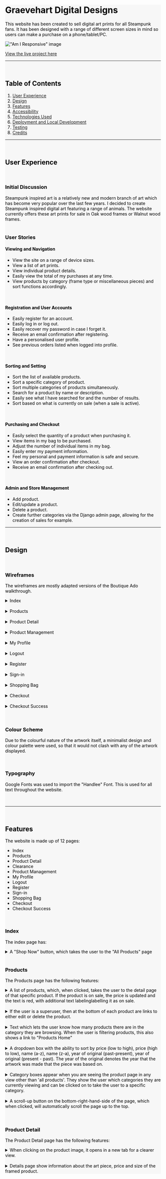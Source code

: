 <div style="background-color: #F7F7F7; color: black;">

# **Graevehart Digital Designs**

This website has been created to sell digital art prints for all Steampunk fans. It has been designed with a range of different screen sizes in mind so users can make a purchase on a phone/tablet/PC.

!["Am I Responsive" image](static/images/readme/amiresponsive.jpg)

[View the live project here](https://graevehart-8728b4cc664b.herokuapp.com/)

---
<br/>

## **Table of Contents**

1. [User Experience](#user-experience)
3. [Design](#design)
5. [Features](#features)
6. [Accessibility](#accessibility)
7. [Technologies Used](#technologies-used)
8. [Deployment and Local Development](#deployment-and-local-development)
9. [Testing](#testing)
10. [Credits](#credits)

---
<br/>
    
## **User Experience**
<br/>

### **Initial Discussion**

Steampunk inspired art is a relatively new and modern branch of art which has become very popular over the last few years. I decided to create Steampunk inspired digital art featuring a range of animals. The website currently offers these art prints for sale in Oak wood frames or Walnut wood frames.
<br/><br/>

### **User Stories**

#### **Viewing and Navigation**
* View the site on a range of device sizes.
* View a list of art prints. 
* View individual product details.
* Easily view the total of my purchases at any time.
* View products by category (frame type or miscellaneous pieces) and sort functions accordingly.

<br/>

#### **Registration and User Accounts**
* Easily register for an account.
* Easily log in or log out.
* Easily recover my password in case I forget it.
* Receive an email confirmation after registering.
* Have a personalised user profile.
* See previous orders listed when logged into profile.

<br/>

#### **Sorting and Setting**
* Sort the list of available products.
* Sort a specific category of product.
* Sort multiple categories of products simultaneously.
* Search for a product by name or description.
* Easily see what I have searched for and the number of results.
* Sort based on what is currently on sale (when a sale is active).

<br/>

#### **Purchasing and Checkout**
* Easily select the quantity of a product when purchasing it.
* View items in my bag to be purchased.
* Adjust the number of individual items in my bag.
* Easily enter my payment information.
* Feel my personal and payment information is safe and secure.
* View an order confirmation after checkout.
* Receive an email confirmation after checking out.

<br/>

#### **Admin and Store Management**
* Add product.
* Edit/update a product.
* Delete a product.
* Create further categories via the Django admin page, allowing for the creation of sales for example.

---
<br/>

## **Design**
<br/>

### **Wireframes**

The wireframes are mostly adapted versions of the Boutique Ado walkthrough.

<details>
<summary>Index</summary>

Desktop

![Desktop Index Wireframe](static/images/readme/wireframes/wire_index.jpg)

Mobile

![Mobile Index Wireframe](static/images/readme/wireframes/wire_mobile_index.jpg)

</details>
<br>

<details>
<summary>Products</summary>

Desktop

![Desktop Products Wireframe](static/images/readme/wireframes/wire_products.jpg)

Mobile

![Mobile Products Wireframe](static/images/readme/wireframes/wire_mobile_products.jpg)

</details>
<br>

<details>
<summary>Product Detail</summary>

Desktop

![Desktop Products Wireframe](static/images/readme/wireframes/wire_product_detail.jpg)

Mobile

![Mobile Products Wireframe](static/images/readme/wireframes/wire_mobile_products.jpg)

</details>
<br>

<details>
<summary>Product Management</summary>

Desktop

![Desktop Product Management Wireframe](static/images/readme/wireframes/wire_product_management.jpg)

Mobile

![Mobile Product Management Wireframe](static/images/readme/wireframes/wire_mobile_product_management.jpg)

</details>
<br>

<details>
<summary>My Profile</summary>

Desktop

![Desktop My Profile Wireframe](static/images/readme/wireframes/wire_profile.jpg)

Mobile

![Mobile My Profile Wireframe](static/images/readme/wireframes/wire_mobile_profile.jpg)

</details>
<br>

<details>
<summary>Logout</summary>

Desktop

![Desktop Logout Wireframe](static/images/readme/wireframes/wire_sign_out.jpg)

Mobile

![Mobile Logout Wireframe](static/images/readme/wireframes/wire_mobile_logout.jpg)

</details>
<br>

<details>
<summary>Register</summary>

Desktop

![Desktop Register Wireframe](static/images/readme/wireframes/wire_sign_up.jpg)

Mobile

![Mobile Register Wireframe](static/images/readme/wireframes/wire_mobile_register.jpg)

</details>
<br>

<details>
<summary>Sign-in</summary>

Desktop

![Desktop Register Wireframe](static/images/readme/wireframes/wire_sign_in.jpg)

Mobile

![Mobile Register Wireframe](static/images/readme/wireframes/wire_mobile_login.jpg)

</details>
<br>

<details>
<summary>Shopping Bag</summary>

Desktop

![Desktop Shopping Bag Wireframe](static/images/readme/wireframes/wire_bag.jpg)

Mobile

![Mobile Register Wireframe](static/images/readme/wireframes/wire_mobile_bag.jpg)

</details>
<br>

<details>
<summary>Checkout</summary>

Desktop

![Desktop Checkout Wireframe](static/images/readme/wireframes/wire_checkout.jpg)

Mobile

![Mobile Checkout Wireframe](static/images/readme/wireframes/wire_mobile_checkout.jpg)

</details>
<br>

<details>
<summary>Checkout Success</summary>

Desktop

![Desktop Checkout Success Wireframe](static/images/readme/wireframes/wire_commission_success.jpg)

Mobile

![Mobile Checkout Success Wireframe](static/images/readme/wireframes/wire_mobile_checkout_success.jpg)

</details>
<br>

<br/>

### **Colour Scheme**

Due to the colourful nature of the artwork itself, a minimalist design and colour palette were used, so that it would not clash with any of the artwork displayed.

<br/>

### **Typography**

Google Fonts was used to import the "Handlee" Font. This is used for all text throughout the website.

<br/>

---
<br/>

## **Features**

The website is made up of 12 pages:

* Index
* Products
* Product Detail
* Clearance
* Product Management
* My Profile
* Logout
* Register
* Sign-in
* Shopping Bag
* Checkout
* Checkout Success

<br/>

### **Index**

The index page has:

   <details>
   <summary>A "Shop Now" button, which takes the user to the "All Products" page</summary>

   ![Shop Now Button](static/images/readme/shop_now.jpg)

   </details>     

<br/>

### **Products**

The Products page has the following features:

   <details>
   <summary>A list of products, which, when clicked, takes the user to the detail page of that specific product. If the product is on sale, the price is updated and the text is red, with additional text labelinglabelling it as on sale.</summary>

   ![Products](static/images/readme/products.jpg)

   </details>
   <br>

   <details>
   <summary>If the user is a superuser, then at the bottom of each product are links to either edit or delete the product.</summary>

   ![Edit or Delete](static/images/readme/edit_delete.jpg)

   </details>
   <br>

   <details>
   <summary>Text which lets the user know how many products there are in the category they are browsing. When the user is filtering products, this also shows a link to "Products Home"</summary>

   ![Product Amount & Link](static/images/readme/product_amount.jpg)

   </details>
   <br>

   <details>
   <summary>A dropdown box with the ability to sort by price (low to high), price (high to low), name (a-z), name (z-a), year of original (past-present), year of original (present - past). The year of the original denotes the year that the artwork was made that the piece was based on.</summary>

   ![Sort Dropdown](static/images/readme/sort_dropdown.jpg)

   </details>
   <br>

   <details>
   <summary>Category boxes appear when you are seeing the product page in any view other than 'all products'. They show the user which categories they are currently viewing and can be clicked on to take the user to a specific category.</summary>

   ![Category Boxes](static/images/readme/categories.jpg)

   </details>
   <br>

   <details>
   <summary>A scroll-up button on the bottom-right-hand-side of the page, which when clicked, will automatically scroll the page up to the top.</summary>

   ![Scroll Up](static/images/readme/scroll.jpg)

   </details>
   <br>

<br/>

### **Product Detail**

The Product Detail page has the following features:

   <details>
   <summary>When clicking on the product image, it opens in a new tab for a clearer view.</summary>

   ![Product Image](static/images/readme/product.jpg)

   </details>
   <br>

   <details>
   <summary>Details page show information about the art piece, price and size of the framed product.</summary>

   
   <details>
   <summary>If the user is a superuser, two links appear giving the user the ability to edit or delete the product.</summary>

   ![Edit and Delete](static/images/readme/edit_delete_detail.jpg)

   </details>
   <br>

   <details>
   <summary>If the user would like more than one of the products, they can adjust the quantity.</summary>

   ![Quantity Adjuster](static/images/readme/quantity.jpg)

   </details>
   <br>

   <details>
   <summary>A keep shopping button that takes the user back to the products page to view all products.</summary>

   ![Keep Shopping Button](static/images/readme/keep_shopping.jpg)

   </details>
   <br>

   <details>
   <summary>A button that will add the desired quantity of the product to the user’s checkout cart.</summary>

   ![Add to Bag Button](static/images/readme/add.jpg)

   </details>
   <br>

   <details>
   <summary>A button that will add the product to the logged-in user’s wishlist. This button is only shown if the user is logged in.</summary>

   ![Add to Wishlist Button](static/images/readme/add_wishlist.jpg)
   
   </details>
   <br>

<br/>

### **Product Management** 

   <details>
   <summary>The Product Management page is only available to logged-in superusers and has a form that will allow the user to add a product.</summary>

   ![Add Product Form](static/images/readme/add_product.jpg)
   
   </details>
   <br>

<br/>

### **My Profile**

The My Profile page has the following features:

   <details>
   <summary>A form where the user can update their personal information, which is then auto filled on the checkout form.</summary>

   ![User Information Form](static/images/readme/user_info.jpg)
   
   </details>
   <br>

   <details>
   <summary>A section that shows the user their order history.</summary>

   ![Order History](static/images/readme/order_history.jpg)
   
   </details>
   <br>

<br/>

### **Logout**

   <details>
   <summary>The Logout page has a cancel button which takes the user back to the product page, and a sign-out button, which signs the user out.</summary>

   ![Sign Out](static/images/readme/sign_out.jpg)
   
   </details>
   <br>

<br/>

### **Register**

   <details>
   <summary>The Sign-Up page has the following features:</summary>
   
   * A link to take the user to the sign-in page if they already have an account. 
   * A form for the user to sign up if they do not already have an account. 
   * This page is only seen if the user is not signed in.

      ![Register](static/images/readme/register.jpg)
   
   </details>
   <br>

<br/>

### **Sign In** 

   <details>
   <summary>The Sign In page has the following features:</summary>
   
   * A login button that takes the user to the login page in case they already have an account.
   * A form for the user to input the necessary details to create an account.

      ![Sign In](static/images/readme/sign_in.jpg)
   
   </details>
   <br>

<br/>

### **Shopping Bag***

The Shopping bag page has the following features:

   <details>
   <summary>The details of the products being bought, with an option to update the amount or remove each product.</summary>
   
   ![Shopping Bag](static/images/readme/shopping_bag.jpg)
   
   </details>
   <br>

   <details>
   <summary> The details of the total and delivery price, as well as information on how much extra the user should spend to get free postage.
   / A button to return the user to the products page.
   / A button to continue to the checkout.</summary>
   
   ![Shopping Buttons](static/images/readme/shopping_buttons.jpg)
   
   </details>
   <br>

<br/>

### **Checkout**

The Checkout page has the following features:

   <details>
   <summary>A form for the user details needed to check out.</summary>
   
   ![Checkout Form](static/images/readme/checkout_form.jpg)
   
   </details>
   <br>

   <details>
   <summary>The order summary / A button to send the user back to be able to adjust their bag / A button to submit their order</summary>
   
   ![Order Summary](static/images/readme/order_summary.jpg)
   
   </details>
   <br>

<br/>

### **Checkout Success**

The Checkout success page has the following feature:

   <details>
   <summary>Information about the user order</summary>
   
   ![Checkout Success](static/images/readme/checkout_success.jpg)
   
   </details>
   <br>

<br/>

### **All pages have the following features**

   <details>
   <summary>A logo that when clicked takes the user back to the index page.</summary>
   
   ![Logo](static/images/readme/logo.jpg)
   
   </details>
   <br>

   <details>
   <summary>A search function</summary>
   
   ![Search bar](static/images/readme/search.jpg)
   
   </details>
   <br>

   <details>
   <summary>Links to three versions of the products page - all products/prints/posters, which themselves have dropdowns to further filter those pages. / A link to the commission’s page, which is only shown when the user is logged in.</summary>
   
   ![Menu links](static/images/readme/menu_links.jpg)
   
   </details>
   <br>

   <details>
   <summary>A drop-down menu for the user account. Which only shows 'log in' and 'register' if the user is not logged in, but shows 'product management', 'my profile', 'my wishlist', 'my commissions' and 'logout'.
   / A link to the user’s shopping trolley</summary>
   
   ![My Account](static/images/readme/my_account.jpg)
   
   </details>
   <br>

<br/>

### **Toasts & Messages**

Many messages are included to alert the user that they have accomplished an action. Such as:

   <details>
   <summary>When adding a product to their checkout bag.</summary>
   
   ![Add Product to Bag](static/images/readme/add_product_toast.jpg)
   
   </details>
   <br>

   <details>
   <summary>Successfully placing an order.</summary>
   
   ![Order Success](static/images/readme/order_success_toast.jpg)
   
   </details>
   <br>

   <br/>

### **Future Features**

* The commission form to automatically fill in the name and email of the logged-in user
* The checkout form to show and automatically fill in the name of the logged-in user
* Improve the responsiveness of a few of the pages in the mobile view

---

<br/>

## **Accessibility**

I have been mindful during coding to ensure that the website is as accessible as possible. I have achieved this by:

* Using semantic HTML.
* Using descriptive alt attributes on images on the site.
* Aria labels - providing information for screen readers where there are icons used and no text, such as footer icons.
* Guaranteeing adequate colour contrast throughout the site.

---
<br/>

## **Technologies Used**

<br/>

### **Languages Used**

HTML5, CSS3, Python, and JavaScript were used to create this website.

<br/>

### **Frameworks, Libraries & Programs Used**

* [Google Fonts](https://fonts.google.com/) was used to import the font used throughout the website.
* [Git](https://git-scm.com/) was used for version control by using the Gitpod terminal to commit to Git and Push to GitHub.
* [GitHub](https://github.com/) was used to store the projects' code, and to handle version control.
* [Photopea](https://www.photopea.com) was used to edit and crop images.
* [Chrome Dev Tools](https://developer.chrome.com/docs/devtools/) was used to troubleshoot and test features and solve issues with responsiveness and styling.
* [Am I Responsive?](https://ui.dev/amiresponsive) was used to show the website on a range of devices.
* [Unicorn Revealer](https://chrome.google.com/webstore/detail/unicorn-revealer/lmlkphhdlngaicolpmaakfmhplagoaln?hl=en-GB) was used for debugging.
* [SQLAlchemy](https://www.sqlalchemy.org/) was used to connect Python code with the database.
* [Psycopg2](https://www.psycopg.org/docs/) was used to connect Python code with the database. 
* [Django](https://www.djangoproject.com/) is a high-level Python web framework.
* [Bootstrap](https://getbootstrap.com/) was used for responsive and pre-designed CSS.
* [ElephantSQL](https://www.elephantsql.com/) was used to host the database.
* [Heroku](https://www.heroku.com/) was used to deploy the website.
* [Bing Image Creator](https://www.bing.com/create) was used to create the artwork.
* [Font Awesome](https://fontawesome.com/) was used for the icons.
* [Amazon Web Services](https://aws.amazon.com/) was used to host the images for the Heroku-hosted site.
* [RespImageLint](https://ausi.github.io/respimagelint/) was used to see how the images needed to be changed to optimise the page.
* [Favicon Generator](https://favicon.io/favicon-converter/) was used to use convert my favicon design into something useable.

---

<br/>

## **Deployment and Local Development**

<br/>

### **Deployment**

This project was deployed to Heroku using the following steps:

<br/>

#### **ElephantSQL**

1. Navigate to ElephantSQL.com and create a user account, by using the log-in with GitHub option.
2. Click “Create New Instance”.
3. Set up your plan. (You can leave the 'tags' field blank.)
4. Select a region.
5. Select a data centre near you
6. Then click “Review”.
7. Check your details are correct and then click “Create instance”.
8. Return to the ElephantSQL dashboard and click on the database instance name for this project
9. In the URL section, clicking the copy icon will copy the database URL to your clipboard
10. Leave this tab open, we will come back here later

<br/>

#### **Heroku**

1. Log into Heroku.com, click “New” and then “Create a new app”.
2. Choose a unique name for your app, select the region closest to you, and click “Create app”.
3. Go to the Settings tab of your new app
4. Click Reveal Config Vars
5. Return to your ElephantSQL tab and copy your database URL
6. Back on Heroku, add a Config Var called DATABASE_URL and paste your ElephantSQL database URL in as the value. Make sure you click “Add.”
7. Add each of your other environment variables except DEVELOPMENT and DB_URL from the env.py file as a Config Var. 
8. Navigate to the “Deploy” tab of your app.
9. select “Connect to GitHub” in the Deployment method section.
10. Search for your repo and click Connect
11. Optional: You can click Enable Automatic Deploys in case you make any further changes to the project. This will trigger any time code is pushed to your GitHub repository.
12. As we already have all our changes pushed to GitHub, we will use the Manual Deploy section and click Deploy Branch. This will start the build process. 
13. Now, we have our project in place, and we have an empty database ready for use. As you may remember from our local development, we still need to add our tables to our database. To do this, we can click the “More” button and select “Run console.”
14. Type python3 into the console and click Run
15. In the terminal that opens, write "from eponymous_bosch import db" and then press enter.
16. In the terminal, write "db.create_all()" and then press enter.
17. Exit the Python terminal, by typing exit() and hitting enter, and close the console. Our Heroku database should now have the tables and columns created from our models.py file.
18. The app should be up and running now, so click the “Open app” button

<br/>

### **Local Deployment**

<br/>

---

<br/>

## **Testing**

Testing was ongoing throughout the entire build. I utilised Chrome developer tools while building to pinpoint and troubleshoot any issues as I went along. Both manual testing and validation was employed.  

I tested the page and had 3 people also manually test it on their own devices. For validation, I used the W3C validator, CSS validator, Python Linter, JSHint validator, and Lighthouse. 

<br/>

### **Validation**


#### **W3C Validator**

The [W3C HTML Validator](https://validator.w3.org/) was used to validate the HTML on all pages of the website. 

* Results from the [bag](static/images/readme/validation/html/bag.jpg) page check.
* Results from the [checkout](static/images/readme/validation/html/checkout.jpg) page check.
* Results from the [checkout success](static/images/readme/validation/html/checkout_success.jpg) page check.
* Results from the [commission](static/images/readme/validation/html/commission.jpg) page check.
* Results from the [commission success](static/images/readme/validation/html/commission_success.jpg) page check.
* Results from the [my commission](static/images/readme/validation/html/my_commissions.jpg) page check.
* Results from the [index](static/images/readme/validation/html/index.jpg) page check.
* Results from the [products](static/images/readme/validation/html/products.jpg) page check.
* Results from the [product detail](static/images/readme/validation/html/product_detail.jpg) page check.
* Results from the [profile](static/images/readme/validation/html/my_profile.jpg) page check.
* Results from the [sign up](static/images/readme/register.jpg) page check.
* Results from the [log out](static/images/readme/validation/html/logout.jpg) page check.
* Results from the [log in](templates/allauth/account/login.html) page check.
* Results from the [email confirm](static/images/readme/validation/html/email_confirm.jpg) page check.
* Results from the [wishlist](static/images/readme/validation/html/wishlist.jpg) page check.
* Results from the [product management](static/images/readme/validation/html/product_management.jpg) page check.

<br/>

#### **CSS Validator**

The [W3C CSS Validator](https://jigsaw.w3.org/css-validator/) was used to validate the CSS.

* Results from the [checkout](static/images/readme/validation/css/checkout_css.jpg) css.
* Results from the [profile](static/images/readme/validation/css/profile_css.jpg) css.
* Results from the [base](static/images/readme/validation/css/base.jpg) css.

<br/>

#### **Pep8 Validator**

The [CI Python Linter](https://pep8ci.herokuapp.com/) was used to validate the Python code. From running the validator tool, a list was presented of errors within the code. 
The vast majority of the errors present were relating to the lines of code being over the character limit. These were simply solved through moving lines of code to the next
line down or the use of the \ to break a line where appropriate. Some lines contained very long URLs which are not recommended to be broke. These lines were simply suffixed
with the #noqa command which prevents them showing up in future linter validation scans.
Other errors included no blank lines at the bottom of the python files, these were simply corrected by adding a blank line.

#### **Lighthouse**

Lighthouse in Google Dev Tools was used to check performance, accessibility, best practices and search engine optimisation.

The Graevehart Digital Art shop webpage scored high results throughout the website for accessibility, best practices and search engine optimisation. The only issue was with the performance, all image files were compressed to load quicker, however due to the
quality of the files and art being the main product on the page, I did not want to suffer quality issues. Therefore performance score is quite low on the pages containing large amount of image files. The loading speed does not suffer too much from this however.

### **Manual Testing**

To fully test my website, I used Google Chrome Developer Tools to ensure that the pages were responsive enough on all available screen sizes. Testing was performed on a variety of browsers (Microsoft Edge and Firefox) and devices (Microsoft Surface, Nothing Phone 1 and OnePlus Phone).

<br/>

#### **Links:**

| Expected | Test Performed | Result |
| :---:    |    :----:      | :---:  |
| That the user will be taken to the right page when clicking on links | Clicked on every link to make sure that it took the user to the right page | Passed |

<br/>

#### **Buttons:**

| Expected | Test Performed | Result |
| :---:    |    :----:      | :---:  |
| That each button will do what the user expects it to | Clicked on every button to make sure that it worked as expected | Passed |

<br/>

#### **Forms:**

| Expected | Test Performed | Result |
| :---:    |    :----:      | :---:  |
| The form will not submit when required fields are left blank | Checked every form to see if it would be submitted if any of the required fields were left blank | Passed |
| The user sees a success message when having successfully submitted a form | Successfully submitted all forms to check if they all had success messages | Passed |
| The form will not submit when input types and lengths/amounts are not appropriate | Tested every form field that takes a specific input type to see if it would submit with an undesired input type | Passed |

<br/>

#### **Authentication:**

| Expected | Test Performed | Result |
| :---:    |    :----:      | :---:  |
| Non-logged-in users cannot see or access the parts of the site that are off-limits to them, and vice versa. | I logged in and out and, on both occasions, I checked to see what options were available to the user | Passed |
| Users cannot view confidential information about other users, such as user account details, wish lists, carts, or commissions. |    I logged in as different users with different wish lists and commission requests, to check if either user could see the details of the other | Passed |

<br/>

#### **Database:**

| Expected | Test Performed | Result |
| :---:    |    :----:      | :---:  |
| User data is added and persists over time, including order history, commissions and wishlist. | Added multiple users with different data and checked that throughout logging in and out, and over the course of weeks, the data remained the same | Passed |
| User is linked to their order history, wishlist, and commission data | I made multiple user accounts with different data, and all users can see their own data | Passed |
| User data can be edited and deleted from the database. | I tested that when deleting a user and then reestablishing them, none of their previous data is visible in their account. I also edited data such as user delivery details, and deleted items off the wishlist | Passed |

<br/>

#### **Checkout**

| Expected | Test Performed | Result |
| :---:    |    :----:      | :---:  |
| Adding, editing, and removing products from the bag work as expected.  | I added, edited and removed products from the bag | Passed |
| Users’ correct details auto-fill in the checkout form. | Checked that the same details from the user’s profile are the ones that are auto filling the checkout form. I also checked that editing these details will change those on the form. | Passed |
| Stripe payment goes through without any problems. | I made several orders, which all went through fine. I then checked the Stripe dashboard webhooks and the three parts to the order submission process all worked sucessfully.| Passed |
| The webhook is works so that if the user were to lose connection or close their browser before the transaction completes, the order still goes through, and they are automatically emailed. | I submitted the checkout form but closed the tab before it finished loading. The user still got charged, sent an automatic email, and the order was logged on the system and in their order history | Passed |

<br/>

#### **Products**

| Expected | Test Performed | Result |
| :---:    |    :----:      | :---:  |
| The sorting and filtering functions work appropriately. | I clicked on each sort and filter function and check to see if they displayed the right products and, in the order, expected | Passed |
| They can be added from the product management page. | I created several products using the management page, and checked to see that they showed up in the admin and on the website in the appropriate places. | Passed |
| They can be edited or deleted by logged-in superusers from the products or product detail pages. | I edited and deleted several products as a superuser in both the 'all products' and 'product detail' pages | Passed |

<br/>

#### **Search**

| Expected | Test Performed | Result |
| :---:    |    :----:      | :---:  |
| The search function works as expected. | I searched for a wide variety of artwork based on various parts of their products pages, and this worked as expected. | Passed |

<br/>

#### **Profile**

| Expected | Test Performed | Result |
| :---:    |    :----:      | :---:  |
| Shows the user’s editable details. | I checked on several users’ profiles that their details were editable. | Passed |
| Shows the users order history | I checked on several users’ profiles that their orders were all visible in their order history after making a variety of orders through their accounts | Passed |

<br/>

### **User Testing**

| User | Device | Problem | Screenshot |
| :---:        |    :----:          |        :----:    | :---:     |
| MI | Fair Phone | Can't see the number in the quantity box in the design page | [MI Screenshot](static/images/readme/no_quantity_number.png) |
| CM | Android 1+9 | Price of product is not shown in the order confirmation page | [CM Screenshot 1](static/images/readme/cm_no_price.png) |
| CM | Android 1+9 | In checkout cart, the plus box wraps | [CM Screenshot 2](static/images/readme/cm_plus_wrap.png) |
| SHM | MacBook Air 2017 | Padding is needed on the 'verify email' page | [SHM Screenshot 1](static/images/readme/shm_padding.png) |
| SHM | MacBook Air 2017 | The automatic emails do not say Eponymous Bosch | [SHM Screenshot 2](static/images/readme/shm_email.png) |

<br/>

### **Solved Bugs**

| Bug Number  | Expected behaviour | Actual behaviour | Solution |
| ---:        |    :----:          |        :----:    | :---     |
| 1       |  When clicking on the On Sale dropdown under All Products in the nav bar, the user sees everything on sale   |  When clicking on the On Sale dropdown under All Products in the nav bar, the user sees all products, not just those on sale  | The model has a property called on_sale that determines the Boolean value of on_sale in the Product model. This calculates if an item is on sale based on whether the admin enters a discount or not. So instead of looking for on_sale=True, the code looks for on_sale being greater than 0. So, I changed the all_product view section to "if 'on_sale' in request.GET: products = products.filter(discount__gt=0)" |
| 2       | Commissions shown on the my_commissions page should only be those of the user  | Currently showing every user's commission  | Change part of the my_commissions view code from this -> commissions = Commission.objects.all(), to this -> commissions = Commission.objects.filter(user=request.user) |
| 3 | When marking the discount percentage or a product as '0' in admin, the user should be able to turn off the sale |        Marking the discount percentage as '0' returned a form error, requesting the user enter a discount percentage | Added the discount condition to the Product model |
| 4 | When checking out, after submitting the form, the form should go through, user payment to be processed by Stripe, and the user is sent an automatic email confirmation | When checking out, after submitting the form, the user gets the error - "AttributeError at /checkout/ 'Product' object has no attribute 'price'" | This was because the checkout model save function was not updated when product.price was changed to product.sell_price in the Product model. |
| 5 | When asking to sort products by price in the navigation bar, products should then be sorted by price | Instead the page would not render and threw the error "Cannot resolve keyword 'sell_price' into field." | This issue arose because the field 'sell_price' was not defined in the Product model as a database field, but rather as a property with a getter method |
| 6 | When asking to sort products by price in the dropdown bar, products should then be sorted by price | Instead the page would not render and threw the error "FieldError at /products/ Cannot resolve keyword 'sell' into field. Choices are: category, category_id, description, discount_percentage, id, image, image_url, imperial, metric, name, og_price, on_sale_end, on_sale_start, orderlineitem, orientation, orig_url, original_artist, product_wishlists, sell_price, sku, style, type, users_wishlist, wishlistitem, year" | This issue arose because the sort key used had an underscore in it. Fixing the view to remove this made the page render again, and the sorting function now works. |
| 7 | User can add product via add_product page. | Instead, on form submission, this error is displayed - "TypeError at /products/add/ unsupported operand type(s) for *: 'decimal.Decimal' and 'NoneType'" | This was because I had removed the discount_percentage field, which made the sell_price incalculable. |
| 8 | The Heroku-hosted page renders when visited | The page does not render and shows this error - "SuspiciousOperation at / Attempted access to '/images/logo.webp' denied." | I changed the file path to correct this |
| 9 | When a user clicks on "My Wishlist", it would take them to a rendered page | If a user tried to access their wishlist when they have no wishlist items, the page does not render, and shows the error "NoReverseMatch at /wishlist/. Reverse for 'sale_alert_consent' with arguments '('',)' not found. 1 pattern(s) tried: ['wishlist/sale_alert_consent/(?P<user_id>[0-9]+)/\\Z']". | This happens before a user puts anything on their wishlist and does not happen if they have put something on their wishlist and then take it off again. This happened because sale_alert_consent is necessary for the wishlist view, but this was not set before the user put something in their wishlist. To fix this, I added in the show_wishlist view that a wishlist should be made if the user does not have one already, and that the user's sale_alert_consent should be set to false. A belt and braces approach, since creating the wishlist should mean that this field is automatically set to false. |
| 10 | When manually adding the sale start and end date in the admin, no error should occur | Instead, it throws a validation error and requests that the user enter the discount percentage, even though there is one already there  | The code in the product model was wrong. This has now been fixed. |
| 11 | When registering as a new user, the form should validate, and take the user to the 'confirm email' page | When submitting the signup form, the user sees "Forbidden (403) CSRF verification failed. Request aborted" | Changing the development variable in the github environment to be exclusive to this project, and turning both this variable and the one in Heroku to False, seemed to fix this bug. |
| 12 | On the product detail page, if the user deletes the product quantity value, and then click "add to bag", a validation warning should pop up to say that they need to enter a value. | Instead, the user sees a "server 500" error | I added 'required' to the input boxes, and adjusted the views so that it didn't assume there was an integer value |

<br/>

### **Known Bugs**

There are no known bugs.

---
<br/>

## **Credits**

Thanks are given for the following posts and tutorials:

* ['Platform-based Programming's' Assignment Walkthrough](https://pbp-fasilkom-ui.github.io/ganjil-2023/en/assignments/tutorial/tutorial-1/) was used for the base code for setting up the wishlist.
* ['Funda Web Of It's' tutorial on 'Insert data into database in Django'](https://www.fundaofwebit.com/django/insert-data-into-database-in-django#:~:text=To%20insert%20data%2C%20using%20forms,the%20classname%20as%20shown%20below.&text=Open%20the%20views.py%20file,given%20in%20the%20path%20above.&text=%23%20Create%20your%20views%20here.) was used to understand how to create a wishlist button to send the data to the database.
* [Coding Ninja's 'Django Model Form' tutorial](https://www.codingninjas.com/codestudio/library/django-model-form) was used for the basis of the contact/commission form.
* ['Geeks for Geeks' tutorial on 'Overriding the save method in Django models'](https://www.geeksforgeeks.org/overriding-the-save-method-django-models/) helped me understand how to create the save function in the product model for when products are on sale.
* [Monkut's reply in Stack Overflow post about showing custom model validation exceptions in the Django admin site](https://stackoverflow.com/questions/2177720/showing-custom-model-validation-exceptions-in-the-django-admin-site) helped me understand how to raise validation exceptions for my product model when writing the sale functions.
* [w3school's Django Queryset explanation](https://www.w3schools.com/django/django_queryset_get.php) helped me understand how .values_list() helps to return only certain data. This helped me write the wishlist auto-emailing function.
* [Alasdair's post on Stack Overflow](https://stackoverflow.com/questions/37205793/django-values-list-vs-values) helped point me in the write direction of using flat=True on values_list(), so that I can loop the output.
* [Arie's code on Stack Overflow](https://stackoverflow.com/questions/16277997/field-labels-crispy-forms-django) was used to edit the field names on the commission form.
* [Bipul Jain](https://stackoverflow.com/questions/52107184/suspiciousoperation-when-loading-image-in-django) for explaining how to fix a SeriousOperation error.

<br/>

### **Code Used**

* [Code Institute's 'Boutique Ado' walkthrough](https://learn.codeinstitute.net/courses/course-v1:CodeInstitute+FSF_102+Q1_2020/courseware/4201818c00aa4ba3a0dae243725f6e32/d3188bf68530497aa5fba55d07a9d7d7/) was used as the starting point for this project.
* [Ajmal Aamir's](https://stackoverflow.com/questions/56580696/how-to-implement-add-to-wishlist-for-a-product-in-django) model code in this Stack Overflow post was used for the wishlist model.
* [Harry Dhillon's Nourish and Lift](https://github.com/Harry-Leepz/Nourish-and-Lift/blob/main/wishlist/views.py) code was used for the wishlist.
* [Mahammadhusain Kadiwala's](https://stackoverflow.com/questions/73813646/django-models-to-calculate-discount) code was used as a basis for the sale information in the product model.
* [Timmy O'Mahony's](https://stackoverflow.com/questions/6195424/how-to-insert-a-checkbox-in-a-django-form) code was used and edited for the wishlist sales alert checkbox.
* [w3school's](https://www.w3schools.com/howto/howto_css_hide_arrow_number.asp) code was used to hide the arrows on the quantity input boxes.

<br/>

### **Content**

Content for the website was made by myself.

<br/>

### **Media Used**

* [StockSnap's image](https://pixabay.com/photos/wall-picture-frame-display-interior-2558279/) on Pixabay was used for the background image of Starry Night and Water Lilies. 
* [Uroburos's image](https://pixabay.com/photos/image-painting-art-gallery-painter-1053852/) on Pixabay was used for the background image of the Mona Lisa. 
* [Uroburos's image](https://pixabay.com/photos/image-painting-piece-the-museum-1053849/) on Pixabay was used for the background image of The Scream. 
* [Counselling's image](https://pixabay.com/photos/oil-painting-picture-frame-492639/) on Pixabay was used for the background image of Ophelia. 
* [Romka's image](https://www.pexels.com/photo/a-single-gold-framed-painting-on-the-wall-2951525/) on Pexels was used for the background image of Dogs Playing Poker. 
* [Google Font Oranienbaum](https://fonts.google.com/specimen/Oranienbaum?preview.text=METROPOLIS&preview.text_type=custom&category=Serif) was used for the font on the Metropolis poster. 
* [Tim Mossholder's image](https://www.pexels.com/photo/white-and-black-strap-on-green-painted-wall-2096622/) on Pexels was used for the background image of Metropolis. 
* [Google Font's Metal Mania](https://fonts.google.com/specimen/Metal+Mania?preview.text=JAWS&preview.size=96&preview.text_type=custom&query=metal+mania) was used for the font on Jaws. 
* [Google Font's Piedra](https://fonts.google.com/specimen/Metal+Mania?preview.text=JAWS&preview.size=96&preview.text_type=custom&query=metal+mania) was used for the font on Hang in There. 
* [Olga Lioncat's image](https://www.pexels.com/photo/palm-leaves-near-the-yellow-wall-7245622/) on Pexels was used for the background image of Hang in There. (The colour was heavily edited.)
* [Cottonbro Studio's image](https://www.pexels.com/photo/man-in-white-crew-neck-shirt-4065136/) on Pexels was used for the background image of Le Chat Noir.
* [SHVETS Production's image](https://www.pexels.com/photo/red-and-blue-curling-stones-in-close-up-photography-7561421/) on Pexels was used for the background image of Rosie the Riveter. (The colour was heavily edited.)
* [Google Font's Dancing Script](https://fonts.google.com/specimen/Dancing+Script?category=Handwriting&preview.text=(eponymous)&preview.text_type=custom) was used for part of the logo's font. 
* [Google Font's Big Shoulders Stencil Text](https://fonts.google.com/specimen/Big+Shoulders+Stencil+Text?category=Handwriting&preview.text=BoscH&preview.text_type=custom) was used for part of the logo's font. 
* [Karolina Grabowska's image](https://www.pexels.com/photo/black-and-white-photo-frame-5978717/) on Pexels was used for the background image of Relativity. (The colour was edited.)
* [Google Font's Big Shoulders Text](https://fonts.google.com/specimen/Big+Shoulders+Text?query=Patric+King) was used for the text body.
* [9699186's image](https://pixabay.com/photos/frame-mockup-flatlay-plant-3681646/) on Pixabay was used for the background image of The Wounded Deer.
* [Eva Bronzini's image](https://www.pexels.com/photo/photo-of-a-blank-picture-frame-7967320/) on Pixabay was used for the background image of The Lovers II.

<br/>

### **Acknowledgements**

I would like to acknowledge the following people who helped me along the way in completing my fourth milestone project:

- My mentor Mitko Bachvarov for helpful feedback and sharing links for further learning.
- Chris Mugridge, Maya Irish, Skye Hillier-Milton, and Roman Rakic for user testing, encouragement, and feedback.
- Thomas Muat for helping me understand how the on_sale filter works in the nav bar.
</div>